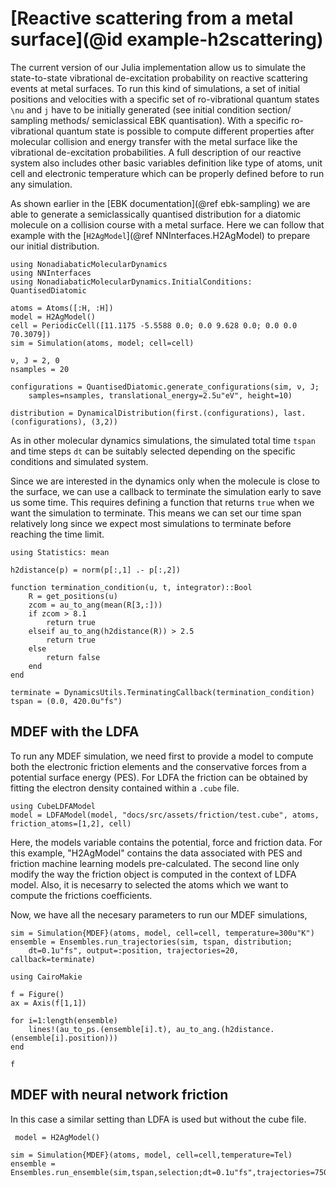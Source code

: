 # [Reactive scattering from a metal surface](@id example-h2scattering)

The current version of our Julia implementation allow us to simulate the state-to-state
vibrational de-excitation probability on reactive scattering events at metal surfaces.
To run this kind of simulations, a set of initial positions and velocities with a specific
set of ro-vibrational quantum states ``\nu`` and ``j`` have to be initially generated
(see initial condition section/ sampling methods/ semiclassical EBK quantisation).
With a specific ro-vibrational quantum state is possible to compute different properties
after molecular collision and energy transfer with the metal surface like the vibrational
de-excitation probabilities.
A full description of our reactive system also includes other basic variables definition
like type of atoms, unit cell and electronic temperature which can be properly defined
before to run any simulation.

As shown earlier in the [EBK documentation](@ref ebk-sampling) we are able to generate
a semiclassically quantised distribution for a diatomic molecule on a collision course
with a metal surface.
Here we can follow that example with the [`H2AgModel`](@ref NNInterfaces.H2AgModel)
to prepare our initial distribution.

```@example h2scatter
using NonadiabaticMolecularDynamics
using NNInterfaces
using NonadiabaticMolecularDynamics.InitialConditions: QuantisedDiatomic

atoms = Atoms([:H, :H])
model = H2AgModel()
cell = PeriodicCell([11.1175 -5.5588 0.0; 0.0 9.628 0.0; 0.0 0.0 70.3079])
sim = Simulation(atoms, model; cell=cell)

ν, J = 2, 0
nsamples = 20

configurations = QuantisedDiatomic.generate_configurations(sim, ν, J;
    samples=nsamples, translational_energy=2.5u"eV", height=10)

distribution = DynamicalDistribution(first.(configurations), last.(configurations), (3,2))
```
As in other molecular dynamics simulations,
the simulated total time `tspan` and time steps
`dt` can be suitably selected depending on the specific conditions and simulated system.

Since we are interested in the dynamics only when the molecule is close to the surface,
we can use a callback to terminate the simulation early to save us some time.
This requires defining a function that returns `true` when we want the simulation to
terminate.
This means we can set our time span relatively long since we expect most simulations to
terminate before reaching the time limit.

```@example h2scatter
using Statistics: mean

h2distance(p) = norm(p[:,1] .- p[:,2])

function termination_condition(u, t, integrator)::Bool
    R = get_positions(u)
    zcom = au_to_ang(mean(R[3,:]))
    if zcom > 8.1
        return true
    elseif au_to_ang(h2distance(R)) > 2.5
        return true
    else
        return false
    end
end

terminate = DynamicsUtils.TerminatingCallback(termination_condition)
tspan = (0.0, 420.0u"fs")
```

## MDEF with the LDFA

To run any MDEF simulation, we need first to provide a model to compute both the
electronic friction elements and the conservative forces from a potential surface energy
(PES).
For LDFA the friction can be obtained by fitting the electron density contained within
a `.cube` file.

```@example h2scatter
using CubeLDFAModel
model = LDFAModel(model, "docs/src/assets/friction/test.cube", atoms, friction_atoms=[1,2], cell)

```
Here, the models variable contains the potential, force and friction data. For this example, "H2AgModel" contains the data associated with PES and friction machine learning models pre-calculated. The second line only modify the way the friction object is computed in the context of LDFA model. Also, it is necesarry to selected the atoms which we want to compute the frictions coefficients.

Now, we have all the necesary parameters to run our MDEF simulations, 

```@example h2scatter
sim = Simulation{MDEF}(atoms, model, cell=cell, temperature=300u"K")
ensemble = Ensembles.run_trajectories(sim, tspan, distribution;
    dt=0.1u"fs", output=:position, trajectories=20, callback=terminate)
```

```@example
using CairoMakie

f = Figure()
ax = Axis(f[1,1])

for i=1:length(ensemble)
    lines!(au_to_ps.(ensemble[i].t), au_to_ang.(h2distance.(ensemble[i].position)))
end

f
```


## MDEF with neural network friction 

In this case a similar setting than LDFA is used but without the cube file. 

```@example h2scatter
 model = H2AgModel()

sim = Simulation{MDEF}(atoms, model, cell=cell,temperature=Tel)
ensemble = Ensembles.run_ensemble(sim,tspan,selection;dt=0.1u"fs",trajectories=75000,output=Ensembles.OutputFinal(),callback=terminate,ensemble_algorithm=EnsembleDistributed())
```
